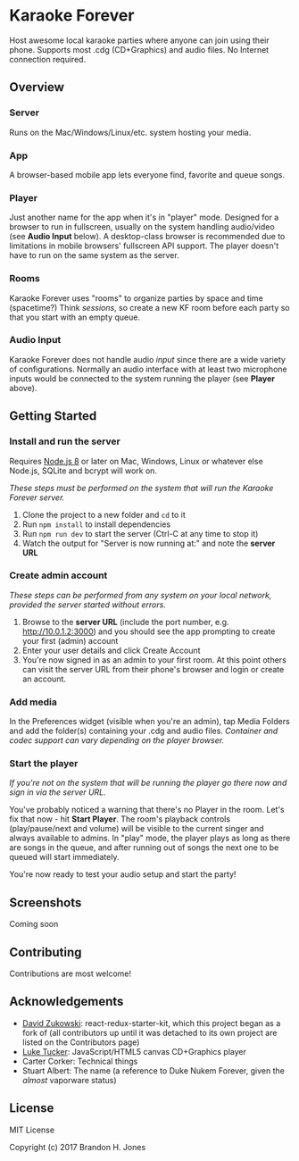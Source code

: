 # Karaoke Forever

Host awesome local karaoke parties where anyone can join using their phone. Supports most .cdg (CD+Graphics) and audio files. No Internet connection required.

## Overview

### Server

Runs on the Mac/Windows/Linux/etc. system hosting your media.

### App

A browser-based mobile app lets everyone find, favorite and queue songs.

### Player

Just another name for the app when it's in "player" mode. Designed for a browser to run in fullscreen, usually on the system handling audio/video (see **Audio Input** below). A desktop-class browser is recommended due to limitations in mobile browsers' fullscreen API support. The player doesn't have to run on the same system as the server.

### Rooms

Karaoke Forever uses "rooms" to organize parties by space and time (spacetime?) Think *sessions*, so create a new KF room before each party so that you start with an empty queue.

### Audio Input

Karaoke Forever does not handle audio *input* since there are a wide variety of configurations. Normally an audio interface with at least two microphone inputs would be connected to the system running the player (see **Player** above).

## Getting Started

### Install and run the server ###

Requires [Node.js 8](https://nodejs.org/en/) or later on Mac, Windows, Linux or whatever else Node.js, SQLite and bcrypt will work on.

*These steps must be performed on the system that will run the Karaoke Forever server.*

1. Clone the project to a new folder and `cd` to it
2. Run `npm install` to install dependencies
3. Run `npm run dev` to start the server (Ctrl-C at any time to stop it)
4. Watch the output for "Server is now running at:" and note the **server URL**

### Create admin account ###

*These steps can be performed from any system on your local network, provided the server started without errors.*

1. Browse to the **server URL** (include the port number, e.g. http://10.0.1.2:3000) and you should see the app prompting to create your first (admin) account
2. Enter your user details and click Create Account
3. You're now signed in as an admin to your first room. At this point others can visit the server URL from their phone's browser and login or create an account.

### Add media ###

In the Preferences widget (visible when you're an admin), tap Media Folders and add the folder(s) containing your .cdg and audio files. *Container and codec support can vary depending on the player browser.*

### Start the player ###

*If you're not on the system that will be running the player go there now and sign in via the server URL.*

You've probably noticed a warning that there's no Player in the room. Let's fix that now - hit **Start Player**. The room's playback controls (play/pause/next and volume) will be visible to the current singer and always available to admins. In "play" mode, the player plays as long as there are songs in the queue, and after running out of songs the next one to be queued will start immediately.

You're now ready to test your audio setup and start the party!

## Screenshots

Coming soon

## Contributing

Contributions are most welcome!

## Acknowledgements

- [David Zukowski](https://zuko.me): react-redux-starter-kit, which this project began as a fork of (all contributors up until it was detached to its own project are listed on the Contributors page)
- [Luke Tucker](https://github.com/ltucker/): JavaScript/HTML5 canvas CD+Graphics player
- Carter Corker: Technical things
- Stuart Albert: The name (a reference to Duke Nukem Forever, given the *almost* vaporware status)

## License

MIT License

Copyright (c) 2017 Brandon H. Jones
